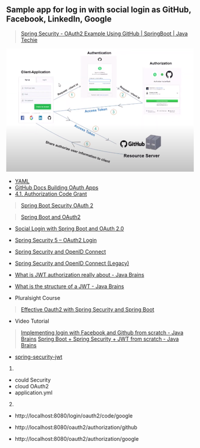 ## Sample app for log in with social login as GitHub, Facebook, LinkedIn, Google

> [Spring Security - OAuth2 Example Using GitHub | SpringBoot | Java Techie](https://www.youtube.com/watch?v=D2FuRIL95kk)

![OAuth2 exampke using GitHub](https://github.com/pedalv/JavaApp/blob/master/MellomOppdrag/GitHub_OAuth2.PNG)

- [YAML](https://en.wikipedia.org/wiki/YAML)
- [GitHub Docs Building OAuth Apps](https://docs.github.com/en/developers/apps/building-oauth-apps)
- [4.1.  Authorization Code Grant](https://tools.ietf.org/html/rfc6749#section-4.1)

> [Spring Boot Security OAuth 2](https://www.youtube.com/watch?v=wfaKvQ0qY3E)

> [Spring Boot and OAuth2](https://spring.io/guides/tutorials/spring-boot-oauth2/)
- [Social Login with Spring Boot and OAuth 2.0](https://github.com/spring-guides/tut-spring-boot-oauth2)
- [Spring Security 5 – OAuth2 Login](https://www.baeldung.com/spring-security-5-oauth2-login)
- [Spring Security and OpenID Connect](https://www.baeldung.com/spring-security-openid-connect)
- [Spring Security and OpenID Connect (Legacy)](https://www.baeldung.com/spring-security-openid-connect-legacy)
- [What is JWT authorization really about - Java Brains](https://www.youtube.com/watch?v=soGRyl9ztjI)
- [What is the structure of a JWT - Java Brains](https://www.youtube.com/watch?v=_XbXkVdoG_0)

- Pluralsight Course
> [Effective Oauth2 with Spring Security and Spring Boot](https://www.pluralsight.com/courses/oauth2-spring-security-spring-boot)

- Video Tutorial
> [Implementing login with Facebook and Github from scratch - Java Brains](https://www.youtube.com/watch?v=CWiwpvpCrro)
> [Spring Boot + Spring Security + JWT from scratch - Java Brains](https://www.youtube.com/watch?v=X80nJ5T7YpE)

- [spring-security-jwt](https://github.com/koushikkothagal/spring-security-jwt) 


1.
- could Security
- cloud OAuth2
- application.yml

2.
- http://localhost:8080/login/oauth2/code/google

- http://localhost:8080/oauth2/authorization/github
- http://localhost:8080/oauth2/authorization/google

